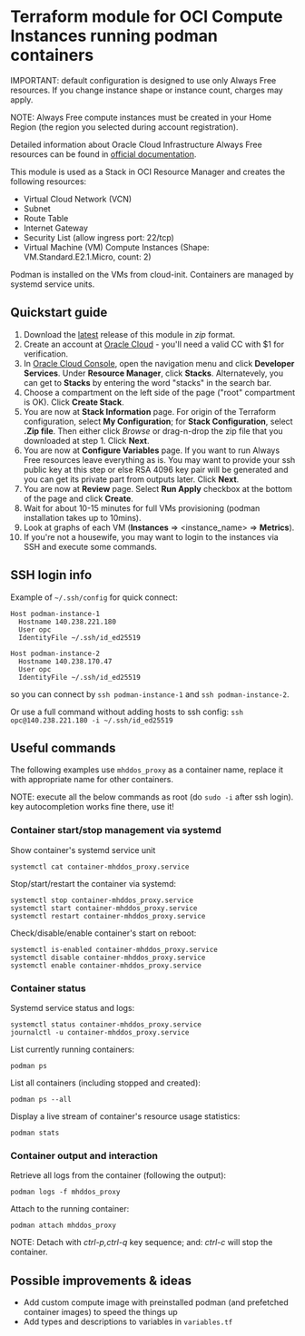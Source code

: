 # Terraform module for OCI Compute Instances running podman containers

IMPORTANT: default configuration is designed to use only Always Free resources. If you change instance shape or instance count, charges may apply.

NOTE: Always Free compute instances must be created in your Home Region (the region you selected during account registration).

Detailed information about Oracle Cloud Infrastructure Always Free resources can be found in [official documentation](https://docs.oracle.com/en-us/iaas/Content/FreeTier/freetier_topic-Always_Free_Resources.htm).

This module is used as a Stack in OCI Resource Manager and creates the following resources:

- Virtual Cloud Network (VCN)
- Subnet
- Route Table
- Internet Gateway
- Security List (allow ingress port: 22/tcp)
- Virtual Machine (VM) Compute Instances (Shape: VM.Standard.E2.1.Micro, count: 2)

Podman is installed on the VMs from cloud-init. Containers are managed by systemd service units.

## Quickstart guide

1. Download the [latest](releases/latest) release of this module in *zip* format.
1. Create an account at [Oracle Cloud](https://signup.cloud.oracle.com/) - you'll need a valid CC with $1 for verification.
1. In [Oracle Cloud Console](https://cloud.oracle.com/), open the navigation menu and click **Developer Services**. Under **Resource Manager**, click **Stacks**. Alternatevely, you can get to **Stacks** by entering the word "stacks" in the search bar.
1. Choose a compartment on the left side of the page ("root" compartment is OK). Click **Create Stack**.
1. You are now at **Stack Information** page. For origin of the Terraform configuration, select **My Configuration**; for **Stack Configuration**, select **.Zip file**. Then either click *Browse* or drag-n-drop the zip file that you downloaded at step 1. Click **Next**.
1. You are now at **Configure Variables** page. If you want to run Always Free resources leave everything as is. You may want to provide your ssh public key at this step or else RSA 4096 key pair will be generated and you can get its private part from outputs later. Click **Next**.
1. You are now at **Review** page. Select **Run Apply** checkbox at the bottom of the page and click **Create**.
1. Wait for about 10-15 minutes for full VMs provisioning (podman installation takes up to 10mins).
1. Look at graphs of each VM (**Instances** => <instance_name> => **Metrics**).
1. If you're not a housewife, you may want to login to the instances via SSH and execute some commands.

## SSH login info

Example of `~/.ssh/config` for quick connect:

```
Host podman-instance-1
  Hostname 140.238.221.180
  User opc
  IdentityFile ~/.ssh/id_ed25519

Host podman-instance-2
  Hostname 140.238.170.47
  User opc
  IdentityFile ~/.ssh/id_ed25519
```

so you can connect by `ssh podman-instance-1` and `ssh podman-instance-2`.

Or use a full command without adding hosts to ssh config: `ssh opc@140.238.221.180 -i ~/.ssh/id_ed25519`

## Useful commands

The following examples use `mhddos_proxy` as a container name, replace it with appropriate name for other containers.

NOTE: execute all the below commands as root (do `sudo -i` after ssh login). <Tab> key autocompletion works fine there, use it!

### Container start/stop management via systemd

Show container's systemd service unit

```
systemctl cat container-mhddos_proxy.service
```

Stop/start/restart the container via systemd:

```
systemctl stop container-mhddos_proxy.service
systemctl start container-mhddos_proxy.service
systemctl restart container-mhddos_proxy.service
```

Check/disable/enable container's start on reboot:

```
systemctl is-enabled container-mhddos_proxy.service
systemctl disable container-mhddos_proxy.service
systemctl enable container-mhddos_proxy.service
```

### Container status

Systemd service status and logs:

```
systemctl status container-mhddos_proxy.service
journalctl -u container-mhddos_proxy.service
```

List currently running containers:

```
podman ps
```

List all containers (including stopped and created):

```
podman ps --all
```

Display a live stream of container's resource usage statistics:

```
podman stats
```

### Container output and interaction

Retrieve all logs from the container (following the output):

```
podman logs -f mhddos_proxy
```

Attach to the running container:

```
podman attach mhddos_proxy
```

NOTE: Detach with *ctrl-p,ctrl-q* key sequence; and: *ctrl-c* will stop the container.

## Possible improvements & ideas

- Add custom compute image with preinstalled podman (and prefetched container images) to speed the things up
- Add types and descriptions to variables in `variables.tf`
